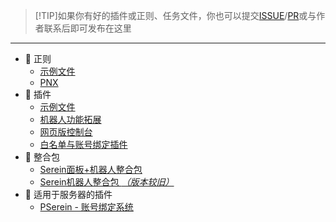 
>[!TIP]如果你有好的插件或正则、任务文件，你也可以提交[ISSUE](https://github.com/Zaitonn/Serein/issues/new/choose)/[PR](https://github.com/Zaitonn/Serein/compare)或与作者联系后即可发布在这里

---

- 📜 正则
  - [示例文件](JSON/Demo.json.md)
  - [PNX](JSON/PNX.json.md)
- 🧩 插件
  - [示例文件](JS/Example.js.md)
  - [机器人功能拓展](JS/BotExtension.js.md)
  - [网页版控制台](JS/WebConsole.js.md)
  - [白名单与账号绑定插件](JS/SLbind.js.md)
- 💼 整合包
  - [Serein面板+机器人整合包](https://www.minebbs.com/resources/serein.4390/)
  - [Serein机器人整合包 *（版本较旧）*](https://www.minebbs.com/threads/serein.12192/)
- 🧀 适用于服务器的插件
  - [PSerein - 账号绑定系统](https://www.minebbs.com/resources/pserein.4211/)
